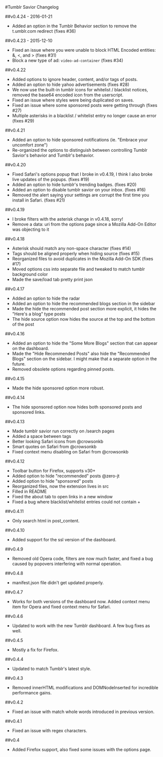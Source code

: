 #Tumblr Savior Changelog

##v0.4.24 - 2016-01-21
 * Added an option in the Tumblr Behavior section to remove the t.umblr.com redirect (fixes #36)

##v0.4.23 - 2015-12-10
 * Fixed an issue where you were unable to block HTML Encoded entities: &, <, and > (fixes #31)
 * Block a new type of ad: `video-ad-container` (fixes #34)

##v0.4.22
 * Added options to ignore header, content, and/or tags of posts.
 * Added an option to hide yahoo advertisements (fixes #28)
 * We now use the built-in tumblr icons for whitelist / blacklist notices, removed the base64 encoded icon from the userscript.
 * Fixed an issue where styles were being duplicated on saves.
 * Fixed an issue where some sponsored posts were getting through (fixes #27)
 * Multiple asterisks in a blacklist / whitelist entry no longer cause an error (fixes #29)

##v0.4.21
 * Added an option to hide sponsored notifications (ie. "Embrace your uncomfort zone")
 * Re-organized the options to distinguish between controlling Tumblr Savior's behavior and Tumblr's behavior.

##v0.4.20
 * Fixed Safari's options popup that I broke in v0.4.19, I think I also broke live updates of the popups. (fixes #19)
 * Added an option to hide tumblr's trending badges. (fixes #20)
 * Added an option to disable tumblr savior on your inbox. (fixes #16)
 * Removed the alert saying your settings are corrupt the first time you install in Safari. (fixes #21)

##v0.4.19
 * I broke filters with the asterisk change in v0.4.18, sorry!
 * Remove a data: uri from the options page since a Mozilla Add-On Editor was objecting to it

##v0.4.18
 * Asterisk should match any non-space character (fixes #14)
 * Tags should be aligned properly when hiding source (fixes #15)
 * Reorganized files to avoid duplicates in the Mozilla Add-On SDK (fixes #17)
 * Moved options css into separate file and tweaked to match tumblr background color
 * Made the save/load tab pretty print json

##v0.4.17
 * Added an option to hide the radar
 * Added an option to hide the recommended blogs section in the sidebar
 * Made the hide the recommended post section more explicit, it hides the "Here's a blog" type posts
 * The hide source option now hides the source at the top and the bottom of the post

##v0.4.16
 * Added an option to hide the "Some More Blogs" section that can appear on the dashboard.
 * Made the "Hide Recommended Posts" also hide the "Recommended Blogs" section on the sidebar. I might make that a separate option in the future.
 * Removed obsolete options regarding pinned posts.

##v0.4.15
 * Made the hide sponsored option more robust.

##v0.4.14
 * The hide sponsored option now hides both sponsored posts and sponsored links.

##v0.4.13
 * Made tumblr savior run correctly on /search pages
 * Added a space between tags
 * Better looking Safari icons from @crowsonkb
 * Smart quotes on Safari from @crowsonkb
 * Fixed context menu disabling on Safari from @crowsonkb

##v0.4.12
 * Toolbar button for Firefox, supports v30+
 * Added option to hide "recommended" posts @zero-jt
 * Added option to hide "sponsored" posts
 * Reorganized files, now the extension lives in src
 * Filled in README
 * Fixed the about tab to open links in a new window
 * Fixed a bug where blacklist/whitelist entries could not contain +

##v0.4.11
 * Only search html in post_content.

##v0.4.10
 * Added support for the ssl version of the dashboard.

##v0.4.9
 * Removed old Opera code, filters are now much faster, and fixed a bug caused by popovers interfering with normal operation.

##v0.4.8
 * manifest.json file didn't get updated properly.

##v0.4.7
 * Works for both versions of the dashboard now. Added context menu item for Opera and fixed context menu for Safari.

##v0.4.6
 * Updated to work with the new Tumblr dashboard. A few bug fixes as well.

##v0.4.5
 * Mostly a fix for Firefox.

##v0.4.4
 * Updated to match Tumblr's latest style.

##v0.4.3
 * Removed innerHTML modifications and DOMNodeInserted for incredible performance gains.

##v0.4.2
 * Fixed an issue with match whole words introduced in previous version.

##v0.4.1
 * Fixed an issue with regex characters.

##v0.4
 * Added Firefox support, also fixed some issues with the options page.
